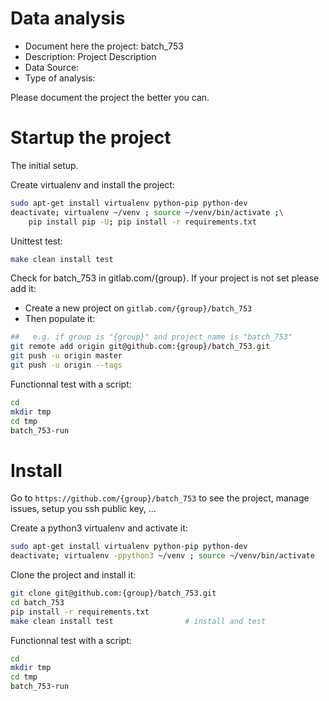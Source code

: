 # Data analysis
- Document here the project: batch_753
- Description: Project Description
- Data Source:
- Type of analysis:

Please document the project the better you can.

# Startup the project

The initial setup.

Create virtualenv and install the project:
```bash
sudo apt-get install virtualenv python-pip python-dev
deactivate; virtualenv ~/venv ; source ~/venv/bin/activate ;\
    pip install pip -U; pip install -r requirements.txt
```

Unittest test:
```bash
make clean install test
```

Check for batch_753 in gitlab.com/{group}.
If your project is not set please add it:

- Create a new project on `gitlab.com/{group}/batch_753`
- Then populate it:

```bash
##   e.g. if group is "{group}" and project_name is "batch_753"
git remote add origin git@github.com:{group}/batch_753.git
git push -u origin master
git push -u origin --tags
```

Functionnal test with a script:

```bash
cd
mkdir tmp
cd tmp
batch_753-run
```

# Install

Go to `https://github.com/{group}/batch_753` to see the project, manage issues,
setup you ssh public key, ...

Create a python3 virtualenv and activate it:

```bash
sudo apt-get install virtualenv python-pip python-dev
deactivate; virtualenv -ppython3 ~/venv ; source ~/venv/bin/activate
```

Clone the project and install it:

```bash
git clone git@github.com:{group}/batch_753.git
cd batch_753
pip install -r requirements.txt
make clean install test                # install and test
```
Functionnal test with a script:

```bash
cd
mkdir tmp
cd tmp
batch_753-run
```
